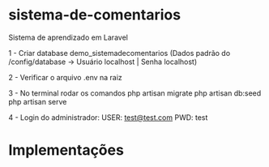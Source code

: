 # sistema-de-comentarios

Sistema de aprendizado em Laravel

1 - Criar database demo_sistemadecomentarios (Dados padrão do /config/database -> Usuário localhost | Senha localhost)

2 - Verificar o arquivo .env na raiz

3 - No terminal rodar os comandos
php artisan migrate
php artisan db:seed
php artisan serve

4 - Login do administrador: 
USER: test@test.com 
PWD: test

# Implementações